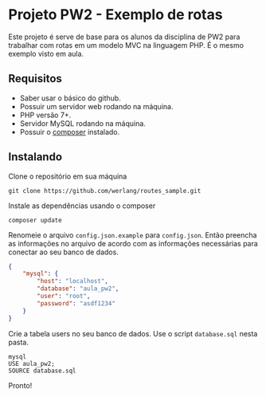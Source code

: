 # Projeto PW2 - Exemplo de rotas

Este projeto é serve de base para os alunos da disciplina de PW2 para trabalhar com rotas em um modelo MVC na linguagem PHP. É o mesmo exemplo visto em aula. 

## Requisitos

* Saber usar o básico do github.
* Possuir um servidor web rodando na máquina.
* PHP versão 7+.
* Servidor MySQL rodando na máquina.
* Possuir o [composer](https://getcomposer.org/) instalado.

## Instalando

Clone o repositório em sua máquina

```
git clone https://github.com/werlang/routes_sample.git
```

Instale as dependências usando o composer

```
composer update
```

Renomeie o arquivo `config.json.example` para `config.json`. Então preencha as informações no arquivo de acordo com as informações necessárias para conectar ao seu banco de dados.

```json
{
    "mysql": {
        "host": "localhost",
        "database": "aula_pw2",
        "user": "root",
        "password": "asdf1234"
    }
}
```

Crie a tabela users no seu banco de dados. Use o script `database.sql` nesta pasta.

```
mysql
USE aula_pw2;
SOURCE database.sql
```

Pronto!